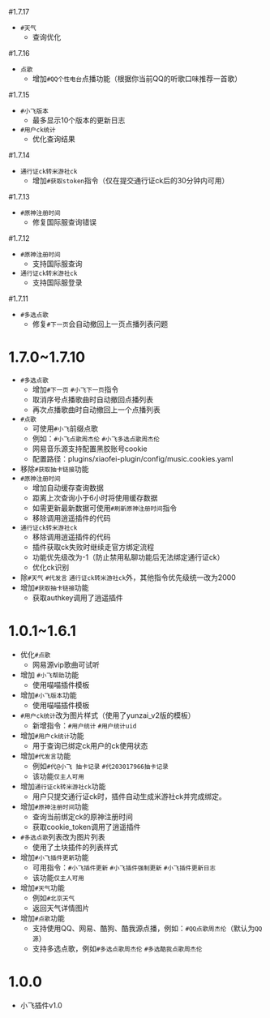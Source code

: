 ﻿#1.7.17
* `#天气`
	* 查询优化

#1.7.16
* `点歌`
	* 增加`#QQ个性电台`点播功能（根据你当前QQ的听歌口味推荐一首歌）

#1.7.15
* `#小飞版本`
	* 最多显示10个版本的更新日志
* `#用户ck统计`
	* 优化查询结果

#1.7.14
* `通行证ck转米游社ck`
	* 增加`#获取stoken`指令（仅在提交通行证ck后的30分钟内可用）

#1.7.13
* `#原神注册时间`
	* 修复国际服查询错误

#1.7.12
* `#原神注册时间`
	* 支持国际服查询
* `通行证ck转米游社ck`
	* 支持国际服登录

#1.7.11
* `#多选点歌`
	* 修复`#下一页`会自动撤回上一页点播列表问题

# 1.7.0~1.7.10
* `#多选点歌`
	* 增加`#下一页` `#小飞下一页`指令
	* 取消序号点播歌曲时自动撤回点播列表
	* 再次点播歌曲时自动撤回上一个点播列表
* `#点歌`
	* 可使用`#小飞`前缀点歌
	* 例如：`#小飞点歌周杰伦` `#小飞多选点歌周杰伦`
	* 网易音乐源支持配置黑胶账号cookie
	* 配置路径：plugins/xiaofei-plugin/config/music.cookies.yaml
* 移除`#获取抽卡链接`功能
* `#原神注册时间`
	* 增加自动缓存查询数据
	* 距离上次查询小于6小时将使用缓存数据
	* 如需更新最新数据可使用`#刷新原神注册时间`指令
	* 移除调用逍遥插件的代码
* `通行证ck转米游社ck`
	* 移除调用逍遥插件的代码
	* 插件获取ck失败时继续走官方绑定流程
	* 功能优先级改为-1（防止禁用私聊功能后无法绑定通行证ck）
	* 优化ck识别
* 除`#天气` `#代发言` `通行证ck转米游社ck`外，其他指令优先级统一改为2000
* 增加`#获取抽卡链接`功能
	* 获取authkey调用了逍遥插件

# 1.0.1~1.6.1
* 优化`#点歌`
	* 网易源vip歌曲可试听
* 增加 `#小飞帮助`功能
	* 使用喵喵插件模板
* 增加`#小飞版本`功能
	* 使用喵喵插件模板
* `#用户ck统计`改为图片样式（使用了yunzai_v2版的模板）
	* 新增指令：`#用户统计` `#用户统计uid`
* 增加`#用户ck统计`功能
	* 用于查询已绑定ck用户的ck使用状态
* 增加`#代发言`功能
	* 例如`#代@小飞 抽卡记录` `#代203017966抽卡记录`
	* 该功能`仅主人可用`
* 增加`通行证ck转米游社ck`功能
	* 用户只提交通行证ck时，插件自动生成米游社ck并完成绑定。
* 增加`#原神注册时间`功能
	* 查询当前绑定ck的原神注册时间
	* 获取cookie_token调用了逍遥插件
* `#多选点歌`列表改为图片列表
	* 使用了土块插件的列表样式
* 增加`#小飞插件更新`功能
	* 可用指令：`#小飞插件更新` `#小飞插件强制更新` `#小飞插件更新日志`
	* 该功能`仅主人可用`
* 增加`#天气`功能
	* 例如`#北京天气`
	* 返回天气详情图片
* 增加`#点歌`功能
	* 支持使用QQ、网易、酷狗、酷我源点播，例如：`#QQ点歌周杰伦`（默认为`QQ源`）
	* 支持多选点歌，例如`#多选点歌周杰伦` `#多选酷我点歌周杰伦`

# 1.0.0
* 小飞插件v1.0